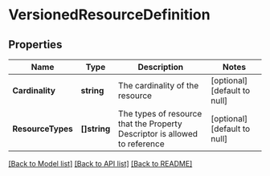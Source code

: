 # VersionedResourceDefinition

## Properties
Name | Type | Description | Notes
------------ | ------------- | ------------- | -------------
**Cardinality** | **string** | The cardinality of the resource | [optional] [default to null]
**ResourceTypes** | **[]string** | The types of resource that the Property Descriptor is allowed to reference | [optional] [default to null]

[[Back to Model list]](../README.md#documentation-for-models) [[Back to API list]](../README.md#documentation-for-api-endpoints) [[Back to README]](../README.md)


